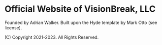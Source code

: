 # Official Website of VisionBreak, LLC

Founded by Adrian Walker. Built upon the Hyde template by Mark Otto (see license).

(C) Copyright 2021-2023. All Rights Reserved.
